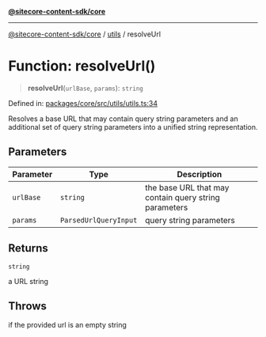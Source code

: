 [**@sitecore-content-sdk/core**](../../README.md)

***

[@sitecore-content-sdk/core](../../README.md) / [utils](../README.md) / resolveUrl

# Function: resolveUrl()

> **resolveUrl**(`urlBase`, `params`): `string`

Defined in: [packages/core/src/utils/utils.ts:34](https://github.com/Sitecore/xmc-jss-dev/blob/ecfb4b66ff16c45f596cda74396c27d7d39de5a5/packages/core/src/utils/utils.ts#L34)

Resolves a base URL that may contain query string parameters and an additional set of query
string parameters into a unified string representation.

## Parameters

| Parameter | Type | Description |
| ------ | ------ | ------ |
| `urlBase` | `string` | the base URL that may contain query string parameters |
| `params` | `ParsedUrlQueryInput` | query string parameters |

## Returns

`string`

a URL string

## Throws

if the provided url is an empty string
